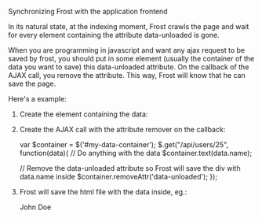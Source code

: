 Synchronizing Frost with the application frontend

In its natural state, at the indexing moment, Frost crawls the page and wait for every element containing the attribute data-unloaded is gone.

When you are programming in javascript and want any ajax request to be saved by frost, you should put in some element (usually the container of the data you want to save) this data-unloaded attribute. On the callback of the AJAX call, you remove the attribute. This way, Frost will know that he can save the page.

Here's a example:

1. Create the element containing the data:
    
    <div id='my-data-container' data-unloaded='my_data'></div>

2. Create the AJAX call with the attribute remover on the callback:
  
    var $container = $('#my-data-container');
    $.get("/api/users/25", function(data){
      // Do anything with the data
      $container.text(data.name);
      
      // Remove the data-unloaded attribute so Frost will save the div with data.name inside
      $container.removeAttr('data-unloaded');
    });

3. Frost will save the html file with the data inside, eg.:
    
    <div id='my-data-container'>John Doe</div>

